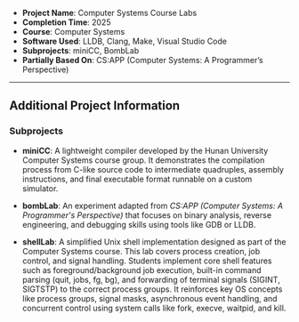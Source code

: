 - **Project Name**: Computer Systems Course Labs
- **Completion Time**: 2025
- **Course**: Computer Systems
- **Software Used**: LLDB, Clang, Make, Visual Studio Code
- **Subprojects**: miniCC, BombLab
- **Partially Based On**: CS:APP (Computer Systems: A Programmer’s Perspective)

---

## Additional Project Information

### Subprojects

- **miniCC**: A lightweight compiler developed by the Hunan University Computer Systems course group. It demonstrates the compilation process from C-like source code to intermediate quadruples, assembly instructions, and final executable format runnable on a custom simulator.

- **bombLab**: An experiment adapted from *CS:APP (Computer Systems: A Programmer's Perspective)* that focuses on binary analysis, reverse engineering, and debugging skills using tools like GDB or LLDB.

- **shellLab**: A simplified Unix shell implementation designed as part of the Computer Systems course. This lab covers process creation, job control, and signal handling. Students implement core shell features such as foreground/background job execution, built-in command parsing (quit, jobs, fg, bg), and forwarding of terminal signals (SIGINT, SIGTSTP) to the correct process groups. It reinforces key OS concepts like process groups, signal masks, asynchronous event handling, and concurrent control using system calls like fork, execve, waitpid, and kill.
